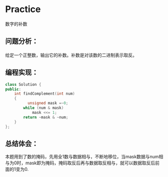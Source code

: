 # Practice
数字的补数
## 问题分析：
#### 
给定一个正整数，输出它的补数。补数是对该数的二进制表示取反。
## 编程实现：
```C++
class Solution {
public:
    int findComplement(int num) 
    {
          unsigned mask =~0;  
        while (num & mask) 
            mask <<= 1;  
        return ~mask & ~num;  
    }  
};
```
## 总结体会：
本题用到了数的掩码，先用全1数与数据相与，不断地移位，当mask数据与num相与为0时，mask即为掩码，掩码取反后再与数据取反相与，就可以数据取反后前面的1变为0.